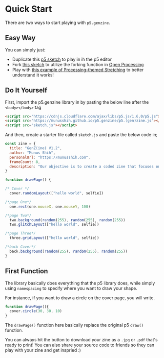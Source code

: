 # Quick Start

There are two ways to start playing with `p5.genzine`.

## Easy Way

You can simply just:

- Duplicate this [p5 sketch](https://editor.p5js.org/munusshih/sketches/WyAAMH2gY) to play in ih the p5 editor
- Fork [this sketch](https://openprocessing.org/sketch/1897656) to utilize the forking function in [Open Processing](https://openprocessing.org/) 
- Play with [this example of Processing-themed Stretching](https://openprocessing.org/sketch/1898736) to better understand it works!

## Do It Yourself

First, import the p5.genzine library in by pasting the below line after the `<body></body>` tag

```HTML
<script src="https://cdnjs.cloudflare.com/ajax/libs/p5.js/1.6.0/p5.js"></script>
<script src="https://munusshih.github.io/p5.genzine/p5.(gen)zine.js"></script>
<script src="sketch.js"></script>
```

And then, create a starter file called `sketch.js` and paste the below code in;
```javascript
const zine = {
  title: "GenZ(ine) V1.2",
  author: "Munus Shih",
  personalUrl: "https://munusshih.com",
  frameCount: 8,
  description: "Our objective is to create a coded zine that focuses on digital identity. We will use P5.js to teach ‘function’ and generate a collaborative digital profile zine in the end. We created some customized functions for people to play with this zine more easily."
}

function drawPage() {

/* Cover */
  cover.randomLayout(["hello world", selfie])

/*page One*/
  one.rect(one.mouseX, one.mouseY, 100)

/*page Two*/
  two.background(random(255), random(255), random(255))
  two.glitchLayout(["hello world", selfie])

/*page Three*/
  three.gridLayout(["hello world", selfie])

/*back Cover*/
  back.background(random(255), random(255), random(255))
}

```

## First Function
The library basically does everything that the p5 library does, while simply using `namespacing` to specify where you want to draw your shape.

For instance, if you want to draw a circle on the cover page, you will write.

```javascript
function drawPage(){
  cover.circle(30, 30, 10)
}
```

The `drawPage()` function here basically replace the original p5 `draw()` function.

You can always hit the button to download your zine as a `.jpg` or `.pdf` that's ready to print! You can also share your source code to friends so they can play with your zine and get inspried :)